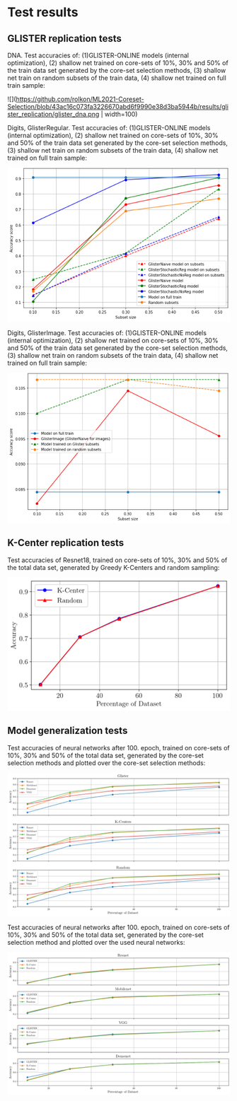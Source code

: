 # Test results

## GLISTER replication tests

DNA. Test accuracies of: (1)GLISTER-ONLINE models (internal optimization), (2) shallow net trained on core-sets of
10%, 30% and 50% of the train data set generated by the core-set selection methods, (3) shallow net train
on random subsets of the train data, (4) shallow net trained on full train sample:

![](https://github.com/rolkon/ML2021-Coreset-Selection/blob/43ac16c073fa3226670abd6f9990e38d3ba5944b/results/glister_replication/glister_dna.png | width=100)


Digits, GlisterRegular. Test accuracies of: (1)GLISTER-ONLINE models (internal optimization), (2) shallow net trained on core-sets of
10%, 30% and 50% of the train data set generated by the core-set selection methods, (3) shallow net train on
random subsets of the train data, (4) shallow net trained on full train sample:

<img src="https://github.com/rolkon/ML2021-Coreset-Selection/blob/43ac16c073fa3226670abd6f9990e38d3ba5944b/results/glister_replication/glister_digits_reg.png" width="512">

Digits, GlisterImage. Test accuracies of: (1)GLISTER-ONLINE models (internal optimization), (2) shallow net trained on core-sets of
10%, 30% and 50% of the train data set generated by the core-set selection methods, (3) shallow net train on
random subsets of the train data, (4) shallow net trained on full train sample:

<img src="https://github.com/rolkon/ML2021-Coreset-Selection/blob/43ac16c073fa3226670abd6f9990e38d3ba5944b/results/glister_replication/glister_digitis_image.png" width="512">

## K-Center replication tests

Test  accuracies  of  Resnet18,  trained  on  core-sets  of 10%, 30% and 50% of the total data set,
generated by Greedy K-Centers and random sampling:

<img src="https://github.com/rolkon/ML2021-Coreset-Selection/blob/b2614099ddf708446f7c11a6a667ff131ff4e594/results/k_center_replication/accuracy_over_setsize.png" width="512">

## Model generalization tests

Test accuracies of neural networks after 100. epoch, trained on core-sets of 10%, 30% and 50% of the total data set, generated by the core-set selection methods and plotted over the core-set selection methods:

<img src="https://github.com/rolkon/ML2021-Coreset-Selection/blob/b2614099ddf708446f7c11a6a667ff131ff4e594/results/models_generalization/generalization_ability_16x10.png" width="512">

Test accuracies of neural networks after 100. epoch, trained on core-sets of 10%, 30% and 50% of the total data set, generated by the core-set selection method and plotted over the used neural networks:

<img src="https://github.com/rolkon/ML2021-Coreset-Selection/blob/b2614099ddf708446f7c11a6a667ff131ff4e594/results/models_generalization/generalization_accuracy_comparison_16x10.png" width="512">
